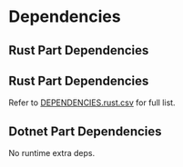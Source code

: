 # Dependencies

## Rust Part Dependencies

## Rust Part Dependencies

Refer to [DEPENDENCIES.rust.csv](./DEPENDENCIES.rust.csv) for full list.

## Dotnet Part Dependencies

No runtime extra deps.
